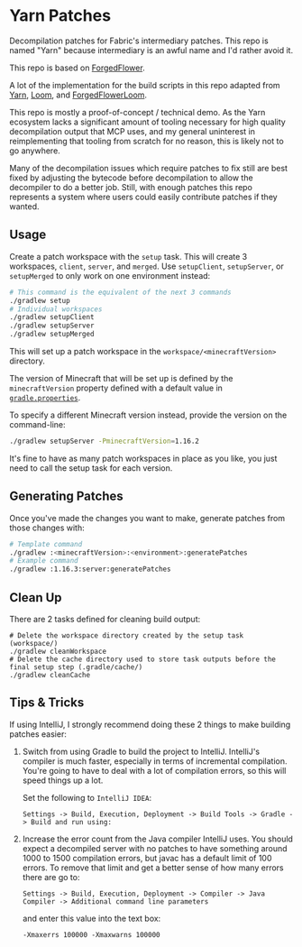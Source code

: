 Yarn Patches
============

Decompilation patches for Fabric's intermediary patches. This repo is named "Yarn"
because intermediary is an awful name and I'd rather avoid it.

This repo is based on [ForgedFlower](https://github.com/natanfudge/ForgedFlower).

A lot of the implementation for the build scripts in this repo adapted from
[Yarn](https://github.com/FabricMC/yarn), [Loom](https://github.com/FabricMC/fabric-loom),
and [ForgedFlowerLoom](https://github.com/natanfudge/ForgedFlowerLoom).

This repo is mostly a proof-of-concept / technical demo. As the Yarn ecosystem lacks a
significant amount of tooling necessary for high quality decompilation output that MCP uses,
and my general uninterest in reimplementing that tooling from scratch for no reason, this
is likely not to go anywhere.

Many of the decompilation issues which require patches to fix still are best fixed by adjusting
the bytecode before decompilation to allow the decompiler to do a better job. Still, with enough
patches this repo represents a system where users could easily contribute patches if they wanted.

Usage
-----

Create a patch workspace with the `setup` task. This will create 3 workspaces, `client`, `server`, and
`merged`. Use `setupClient`, `setupServer`, or `setupMerged` to only work on one environment instead:

```bash
# This command is the equivalent of the next 3 commands
./gradlew setup
# Individual workspaces
./gradlew setupClient
./gradlew setupServer
./gradlew setupMerged
```

This will set up a patch workspace in the `workspace/<minecraftVersion>` directory.

The version of Minecraft that will be set up is defined by the `minecraftVersion` property defined with
a default value in [`gradle.properties`](/gradle.properties).

To specify a different Minecraft version instead, provide the version on the command-line:

```bash
./gradlew setupServer -PminecraftVersion=1.16.2
```

It's fine to have as many patch workspaces in place as you like, you just need to call the setup task
for each version.

Generating Patches
------------------

Once you've made the changes you want to make, generate patches from those changes with:

```bash
# Template command
./gradlew :<minecraftVersion>:<environment>:generatePatches
# Example command
./gradlew :1.16.3:server:generatePatches
``` 

Clean Up
--------

There are 2 tasks defined for cleaning build output:
```
# Delete the workspace directory created by the setup task (workspace/)
./gradlew cleanWorkspace
# Delete the cache directory used to store task outputs before the final setup step (.gradle/cache/)
./gradlew cleanCache
```

Tips & Tricks
-------------

If using IntelliJ, I strongly recommend doing these 2 things to make building patches easier:

 1. Switch from using Gradle to build the project to IntelliJ. IntelliJ's compiler is much faster, especially in terms
    of incremental compilation. You're going to have to deal with a lot of compilation errors, so this will speed things
    up a lot.

    Set the following to `IntelliJ IDEA`:

    ```
    Settings -> Build, Execution, Deployment -> Build Tools -> Gradle -> Build and run using:
    ```
 2. Increase the error count from the Java compiler IntelliJ uses. You should expect a decompiled server with no patches
    to have something around 1000 to 1500 compilation errors, but javac has a default limit of 100 errors. To remove that
    limit and get a better sense of how many errors there are go to:

    ```
    Settings -> Build, Execution, Deployment -> Compiler -> Java Compiler -> Additional command line parameters
    ```

    and enter this value into the text box:

    ```
    -Xmaxerrs 100000 -Xmaxwarns 100000
    ```
